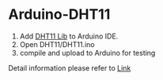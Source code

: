 Arduino-DHT11
=============

1. Add [DHT11 Lib](http://hobbyist.co.nz/sites/default/files/WeatherStation/DHT.zip) to Arduino IDE.
2. Open DHT11/DHT11.ino
3. compile and upload to Arduino for testing

Detail information please refer to [Link](http://deathhell1121.blogspot.tw/2013/05/arduino-detect-temperature-and-humidity.html)
